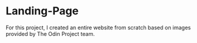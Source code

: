 # Landing-Page
For this project, I created an entire website from scratch based on images provided by The Odin Project team.
